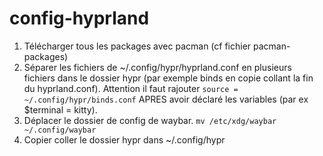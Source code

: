 # config-hyprland

1. Télécharger tous les packages avec pacman (cf fichier pacman-packages)
2. Séparer les fichiers de ~/.config/hypr/hyprland.conf en plusieurs fichiers dans le dossier hypr (par exemple binds en copie collant la fin du hyprland.conf). Attention il faut rajouter `source = ~/.config/hypr/binds.conf` APRES avoir déclaré les variables (par ex $terminal = kitty).
3. Déplacer le dossier de config de waybar. `mv /etc/xdg/waybar ~/.config/waybar`
4. Copier coller le dossier hypr dans ~/.config/hypr
